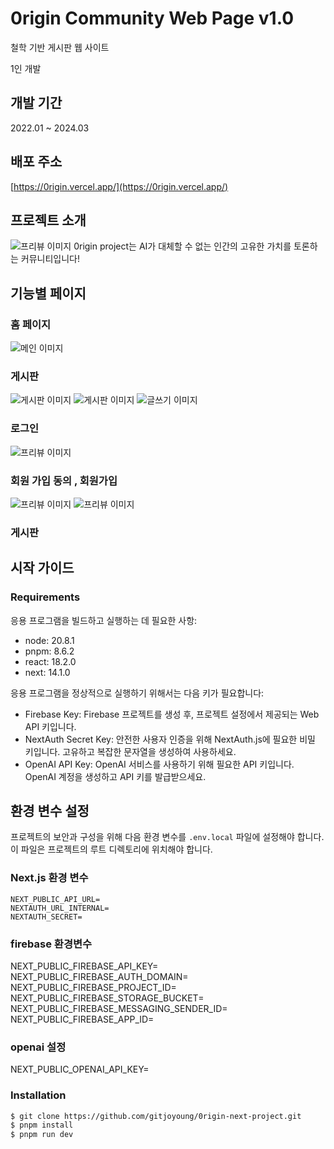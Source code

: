 # 0rigin Community Web Page v1.0

철학 기반 게시판 웹 사이트

1인 개발

## 개발 기간

2022.01 ~ 2024.03

## 배포 주소

[https://0rigin.vercel.app/](https://0rigin.vercel.app/)

## 프로젝트 소개

![프리뷰 이미지](public/preview/board.png)
0rigin project는 AI가 대체할 수 없는 인간의 고유한 가치를 토론하는 커뮤니티입니다!

## 기능별 페이지

### 홈 페이지

![메인 이미지](public/preview/main.png)

### 게시판
![게시판 이미지](public/preview/board.png)
![게시판 이미지](public/preview/read.png)
![글쓰기 이미지](public/preview/write.png)


### 로그인

![프리뷰 이미지](public/preview/login.png)

### 회원 가입 동의 , 회원가입

![프리뷰 이미지](public/preview/sign.png)
![프리뷰 이미지](public/preview/signform.png)

### 게시판


## 시작 가이드

### Requirements

응용 프로그램을 빌드하고 실행하는 데 필요한 사항:

-  node: 20.8.1
-  pnpm: 8.6.2
-  react: 18.2.0
-  next: 14.1.0

응용 프로그램을 정상적으로 실행하기 위해서는 다음 키가 필요합니다:

-  Firebase Key: Firebase 프로젝트를 생성 후, 프로젝트 설정에서 제공되는 Web API 키입니다.
-  NextAuth Secret Key: 안전한 사용자 인증을 위해 NextAuth.js에 필요한 비밀 키입니다. 고유하고 복잡한 문자열을 생성하여 사용하세요.
-  OpenAI API Key: OpenAI 서비스를 사용하기 위해 필요한 API 키입니다. OpenAI 계정을 생성하고 API 키를 발급받으세요.

## 환경 변수 설정

프로젝트의 보안과 구성을 위해 다음 환경 변수를 `.env.local` 파일에 설정해야 합니다. 이 파일은 프로젝트의 루트 디렉토리에 위치해야 합니다.

### Next.js 환경 변수

```env
NEXT_PUBLIC_API_URL=
NEXTAUTH_URL_INTERNAL=
NEXTAUTH_SECRET=
```

### firebase 환경변수

NEXT_PUBLIC_FIREBASE_API_KEY=
NEXT_PUBLIC_FIREBASE_AUTH_DOMAIN=
NEXT_PUBLIC_FIREBASE_PROJECT_ID=
NEXT_PUBLIC_FIREBASE_STORAGE_BUCKET=
NEXT_PUBLIC_FIREBASE_MESSAGING_SENDER_ID=
NEXT_PUBLIC_FIREBASE_APP_ID=

### openai 설정

NEXT_PUBLIC_OPENAI_API_KEY=

### Installation

```bash
$ git clone https://github.com/gitjoyoung/0rigin-next-project.git
$ pnpm install
$ pnpm run dev
```

